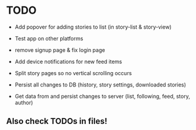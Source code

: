 # TODO

 - Add popover for adding stories to list (in story-list & story-view)
 - Test app on other platforms

 - remove signup page & fix login page
 - Add device notifications for new feed items
 - Split story pages so no vertical scrolling occurs
 - Persist all changes to DB (history, story settings, downloaded stories)
 - Get data from and persist changes to server (list, following, feed, story, author)

 ## Also check TODOs in files!